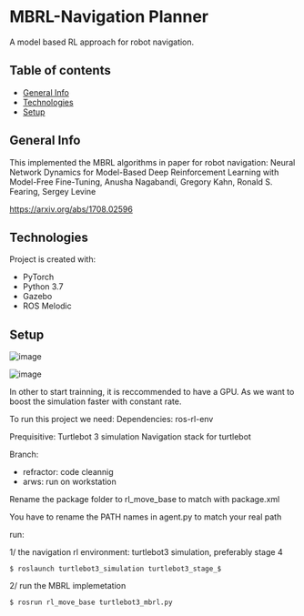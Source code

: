 # MBRL-Navigation Planner

A model based RL approach for robot navigation.
## Table of contents
* [General Info](#general-info)
* [Technologies](#technologies)
* [Setup](#setup)

## General Info

This implemented the MBRL algorithms in paper for robot navigation: Neural Network Dynamics for Model-Based Deep Reinforcement Learning with Model-Free Fine-Tuning, Anusha Nagabandi, Gregory Kahn, Ronald S. Fearing, Sergey Levine

https://arxiv.org/abs/1708.02596




## Technologies
Project is created with:
* PyTorch
* Python 3.7
* Gazebo
* ROS Melodic

## Setup

![image](https://user-images.githubusercontent.com/37075262/140488946-410fe892-899c-4275-a3b4-009ac3345a7b.png)

![image](https://user-images.githubusercontent.com/37075262/140488759-ef9c4c35-7800-4687-921e-4bdf6858a9d1.png)

In other to start trainning, it is reccommended to have a GPU. As we want to boost the simulation faster with constant rate.

To run this project we need: 
Dependencies:
  ros-rl-env
 
Prequisitive:
  Turtlebot 3 simulation
  Navigation stack for turtlebot
  
 Branch:
* refractor: code cleannig
* arws: run on workstation

Rename the package folder to rl_move_base to match with package.xml

You have to rename the PATH names in agent.py to match your real path

run: 

1/ the navigation rl environment: turtlebot3 simulation, preferably stage 4
```
$ roslaunch turtlebot3_simulation turtlebot3_stage_$
```

2/ run the MBRL implemetation
```
$ rosrun rl_move_base turtlebot3_mbrl.py
```
